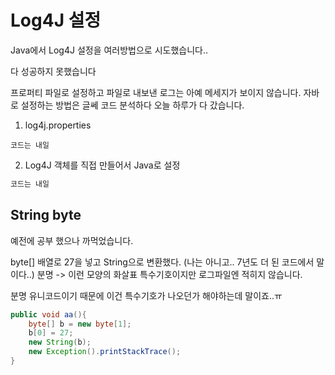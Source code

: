 # Log4J 설정

Java에서 Log4J 설정을 여러방법으로 시도했습니다..

다 성공하지 못했습니다 

프로퍼티 파일로 설정하고 파일로 내보낸 로그는 아예 메세지가 보이지 않습니다.
자바로 설정하는 방법은 글쎄 코드 분석하다 오늘 하루가 다 갔습니다.

1. log4j.properties
```properties
코드는 내일
```

2. Log4J 객체를 직접 만들어서 Java로 설정
```java
코드는 내일
```


## String byte

예전에 공부 했으나 까먹었습니다.

byte[] 배열로 27을 넣고 String으로 변환했다. (나는 아니고.. 7년도 더 된 코드에서 말이다..)
분명 -> 이런 모양의 화살표 특수기호이지만 로그파일엔 적히지 않습니다.

분명 유니코드이기 때문에 이건 특수기호가 나오던가 해야하는데 말이죠..ㅠ

```java
public void aa(){
    byte[] b = new byte[1];
    b[0] = 27;
    new String(b);
    new Exception().printStackTrace();
}
```
